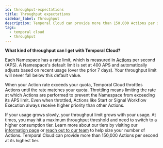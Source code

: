 ```yaml
---
id: throughput-expectations
title: Throughput expectations
sidebar_label: Throughput
description: Temporal Cloud can provide more than 150,000 Actions per second.
tags:
  - temporal cloud
  - throughput
---
```


**What kind of throughput can I get with Temporal Cloud?**

Each Namespace has a rate limit, which is measured in [Actions](/cloud/what-is-an-action) per second (APS).
A Namespace's default limit is set at 400 APS and automatically adjusts based on recent usage (over the prior 7 days).
Your throughput limit will never fall below this default value.

When your Action rate exceeds your quota, Temporal Cloud throttles Actions until the rate matches your quota.
Throttling means limiting the rate at which Actions are performed to prevent the Namespace from exceeding its APS limit.
Even when throttled, Actions like Start or Signal Workflow Execution always receive higher priority than other Actions.

If your usage grows slowly, your throughput limit grows with your usage.
At times, you may hit a maximum throughput threshold and need to switch to a higher consumption tier.
Learn more about our tiers by visiting our [information page](/cloud/what-is-an-action) or [reach out to our team](https://pages.temporal.io/contact-us) to help size your number of Actions.
Temporal Cloud can provide more than 150,000 Actions per second at its highest tier.
